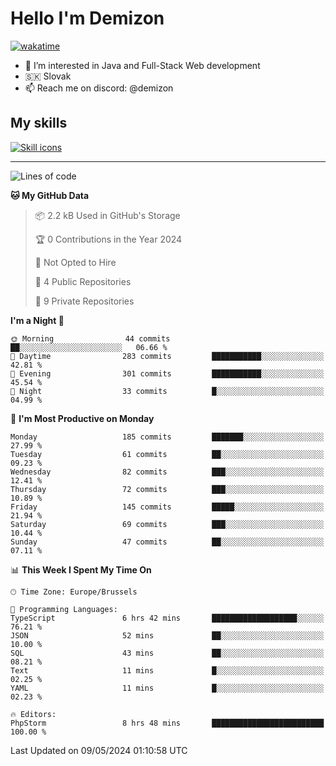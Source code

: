 # Hello I'm Demizon
[![wakatime](https://wakatime.com/badge/user/6ad1949f-d6d7-44f9-9eee-c35e54cc499b.svg)](https://wakatime.com/@6ad1949f-d6d7-44f9-9eee-c35e54cc499b)
- 👀 I’m interested in Java and Full-Stack Web development
- 🇸🇰 Slovak
- 📫 Reach me on discord: @demizon

## My skills
[![Skill icons](https://skillicons.dev/icons?i=java,js,ts,html,css,react,nextjs,tailwind,supabase,py,git,docker,linux,mysql,postgres,mongo&theme=dark)](https://github.com/Demizon3433)

---

<!--START_SECTION:waka-->
![Lines of code](https://img.shields.io/badge/From%20Hello%20World%20I%27ve%20Written-189.4%20thousand%20lines%20of%20code-blue)

**🐱 My GitHub Data** 

> 📦 2.2 kB Used in GitHub's Storage 
 > 
> 🏆 0 Contributions in the Year 2024
 > 
> 🚫 Not Opted to Hire
 > 
> 📜 4 Public Repositories 
 > 
> 🔑 9 Private Repositories 
 > 
**I'm a Night 🦉** 

```text
🌞 Morning                44 commits          ██░░░░░░░░░░░░░░░░░░░░░░░   06.66 % 
🌆 Daytime                283 commits         ███████████░░░░░░░░░░░░░░   42.81 % 
🌃 Evening                301 commits         ███████████░░░░░░░░░░░░░░   45.54 % 
🌙 Night                  33 commits          █░░░░░░░░░░░░░░░░░░░░░░░░   04.99 % 
```
📅 **I'm Most Productive on Monday** 

```text
Monday                   185 commits         ███████░░░░░░░░░░░░░░░░░░   27.99 % 
Tuesday                  61 commits          ██░░░░░░░░░░░░░░░░░░░░░░░   09.23 % 
Wednesday                82 commits          ███░░░░░░░░░░░░░░░░░░░░░░   12.41 % 
Thursday                 72 commits          ███░░░░░░░░░░░░░░░░░░░░░░   10.89 % 
Friday                   145 commits         █████░░░░░░░░░░░░░░░░░░░░   21.94 % 
Saturday                 69 commits          ███░░░░░░░░░░░░░░░░░░░░░░   10.44 % 
Sunday                   47 commits          ██░░░░░░░░░░░░░░░░░░░░░░░   07.11 % 
```


📊 **This Week I Spent My Time On** 

```text
🕑︎ Time Zone: Europe/Brussels

💬 Programming Languages: 
TypeScript               6 hrs 42 mins       ███████████████████░░░░░░   76.21 % 
JSON                     52 mins             ██░░░░░░░░░░░░░░░░░░░░░░░   10.00 % 
SQL                      43 mins             ██░░░░░░░░░░░░░░░░░░░░░░░   08.21 % 
Text                     11 mins             █░░░░░░░░░░░░░░░░░░░░░░░░   02.25 % 
YAML                     11 mins             █░░░░░░░░░░░░░░░░░░░░░░░░   02.23 % 

🔥 Editors: 
PhpStorm                 8 hrs 48 mins       █████████████████████████   100.00 % 
```


 Last Updated on 09/05/2024 01:10:58 UTC
<!--END_SECTION:waka-->
